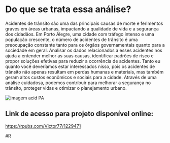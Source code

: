 # Do que se trata essa análise?
Acidentes de trânsito são uma das principais causas de morte e ferimentos graves em áreas urbanas, impactando a qualidade de vida e a segurança dos cidadãos. Em Porto Alegre, uma cidade com tráfego intenso e uma população crescente, o número de acidentes de trânsito é uma preocupação constante tanto para os órgãos governamentais quanto para a sociedade em geral. Analisar os dados relacionados a esses acidentes nos ajuda a entender melhor as suas causas, identificar padrões de risco e propor soluções efetivas para reduzir a ocorrência de acidentes. Tanto eu quanto você deveríamos estar interessados nisso, pois os acidentes de trânsito não apenas resultam em perdas humanas e materiais, mas também geram altos custos econômicos e sociais para a cidade. Através de uma análise cuidadosa, podemos contribuir para melhorar a segurança no trânsito, proteger vidas e otimizar o planejamento urbano.

![imagem acid PA](https://github.com/user-attachments/assets/2bd720f3-b560-45e3-a8cd-448edc78ee27)

## Link de acesso para projeto disponível online:
https://rpubs.com/Victor77/1229471

#R
